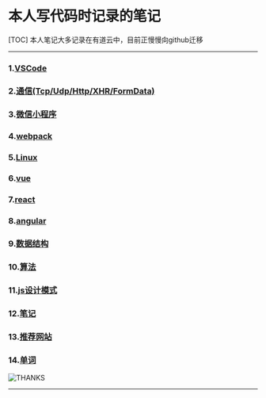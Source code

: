 # 本人写代码时记录的笔记
[TOC]
本人笔记大多记录在有道云中，目前正慢慢向github迁移
<!--[测试链接](https://github.com/zc1789284658/Code-Note/edit/master/README.md)-->

<!--欢迎进行[百度](https://www.baidu.com) -->

<!--也欢迎各种[跤流](https://space.bilibili.com/335434431)-->

<!--更更欢迎`star`以及`fork`-->

---
### 1.[VSCode](https://github.com/zc1789284658/Code-Note/edit/master/VSCode/main.md)

### 2.[通信(Tcp/Udp/Http/XHR/FormData)](https://github.com/zc1789284658/Code-Note/edit/master/Http/main.md)

### 3.[微信小程序](https://github.com/zc1789284658/Code-Note/edit/master/WX/main.md)

### 4.[webpack](https://github.com/zc1789284658/Code-Note/edit/master/webpack/main.md)

### 5.[Linux](https://github.com/zc1789284658/Code-Note/edit/master/linux/main.md)

### 6.[vue](https://github.com/zc1789284658/Code-Note/edit/master/vue/main.md)

### 7.[react](https://github.com/zc1789284658/Code-Note/edit/master/react/main.md)

### 8.[angular](https://github.com/zc1789284658/Code-Note/edit/master/ng/main.md)

### 9.[数据结构](https://github.com/zc1789284658/Code-Note/edit/master/data-structure/main.md)

### 10.[算法](https://github.com/zc1789284658/Code-Note/edit/master/algorithm/main.md)

### 11.[js设计模式](https://github.com/zc1789284658/Code-Note/edit/master/design-pattern/main.md)

### 12.[笔记](https://github.com/zc1789284658/Code-Note/edit/master/notes/main.md)

### 13.[推荐网站](https://github.com/zc1789284658/Code-Note/edit/master/webSites/main.md)

### 14.[单词](https://github.com/zc1789284658/Code-Note/edit/master/words/main.md)

![THANKS](https://avatars2.githubusercontent.com/u/15063583?s=40&v=4)



---

[](这是样式表)
<style>
.color__main{color:#00a0e9}
</style>
